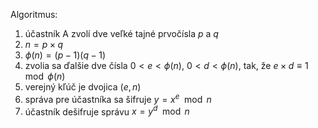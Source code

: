 Algoritmus:
1. účastník A zvolí dve veľké tajné prvočísla $p$ a $q$
2. $n = p×q$
3. $\phi(n) = (p-1)(q-1)$
4. zvolia sa ďalšie dve čísla $0<e<\phi(n)$, $0<d<\phi(n)$, tak, že $e×d \equiv 1 \mod \phi(n)$
5. verejný kľúč je dvojica $(e,n)$
6. správa pre účastníka sa šifruje $y=x^e\mod n$
7. účastník dešifruje správu $x=y^d\mod n$
